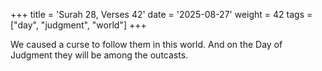 +++
title = 'Surah 28, Verses 42'
date = '2025-08-27'
weight = 42
tags = ["day", "judgment", "world"]
+++

We caused a curse to follow them in this world. And on the Day of Judgment they will be among the outcasts.